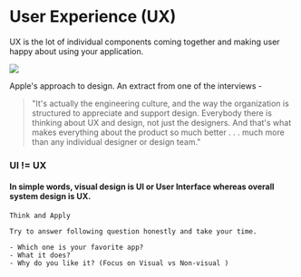 # User Experience (UX)

UX is the lot of individual components coming together and making user happy about using your application. 

 [![](http://img.youtube.com/vi/MnNH6ljejKo/0.jpg)](http://www.youtube.com/watch?v=MnNH6ljejKo "") 



Apple's approach to design. An extract from one of the interviews - 

> "It's actually the engineering culture, and the way the organization is structured to appreciate and support design. Everybody there is thinking about UX and design, not just the designers. And that's what makes everything about the product so much better . . . much more than any individual designer or design team."



### UI != UX

#### In simple words, visual design is UI or User Interface whereas overall system design is UX.



```
Think and Apply

Try to answer following question honestly and take your time.

- Which one is your favorite app?
- What it does?
- Why do you like it? (Focus on Visual vs Non-visual )
```



